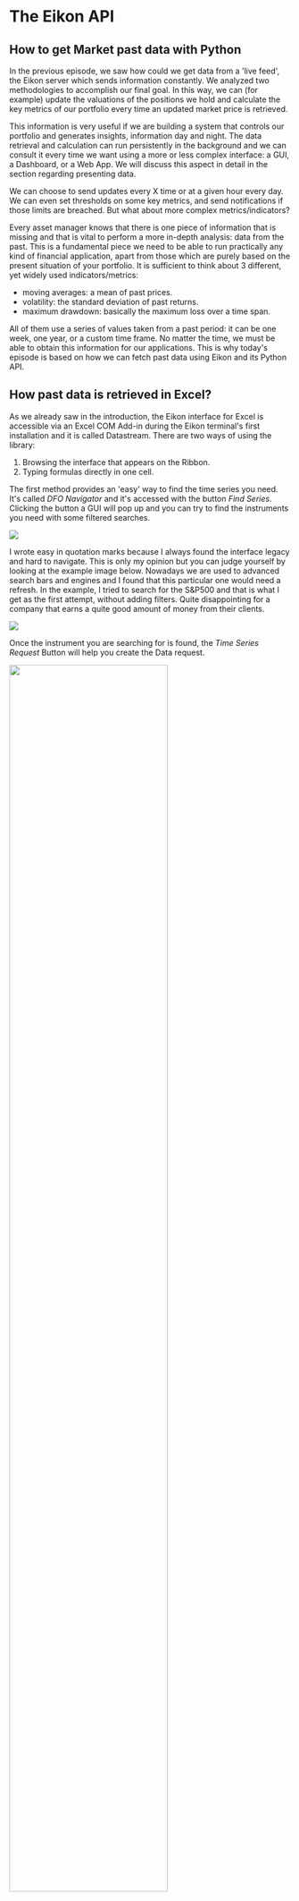 # The Eikon API

## How to get Market past data with Python

In the previous episode, we saw how could we get data from a 'live feed', the Eikon server which sends information constantly. We analyzed two methodologies to accomplish our final goal. In this way, we can (for example) update the valuations of the positions we hold and calculate the key metrics of our portfolio every time an updated market price is retrieved. 

This information is very useful if we are building a system that controls our portfolio and generates insights, information day and night. The data retrieval and calculation can run persistently in the background and we can consult it every time we want using a more or less complex interface: a GUI, a Dashboard, or a Web App. We will discuss this aspect in detail in the section regarding presenting data.

We can choose to send updates every X time or at a given hour every day. We can even set thresholds on some key metrics, and send notifications if those limits are breached. But what about more complex metrics/indicators? 

Every asset manager knows that there is one piece of information that is missing and that is vital to perform a more in-depth analysis: data from the past. This is a fundamental piece we need to be able to run practically any kind of financial application, apart from those which are purely based on the present situation of your portfolio. It is sufficient to think about 3 different, yet widely used indicators/metrics:

- moving averages: a mean of past prices.
- volatility: the standard deviation of past returns.
- maximum drawdown: basically the maximum loss over a time span.

All of them use a series of values taken from a past period: it can be one week, one year, or a custom time frame. No matter the time, we must be able to obtain this information for our applications. This is why today's episode is based on how we can fetch past data using Eikon and its Python API.

## How past data is retrieved in Excel?

As we already saw in the introduction, the Eikon interface for Excel is accessible via an Excel COM Add-in during the Eikon terminal's first installation and it is called Datastream. There are two ways of using the library:

1. Browsing the interface that appears on the Ribbon.
2. Typing formulas directly in one cell.

The first method provides an 'easy' way to find the time series you need. It's called _DFO Navigator_ and it's accessed with the button _Find Series_. Clicking the button a GUI will pop up and you can try to find the instruments you need with some filtered searches.

<img src="images/DSButtons.png">

I wrote easy in quotation marks because I always found the interface legacy and hard to navigate. This is only my opinion but you can judge yourself by looking at the example image below. Nowadays we are used to advanced search bars and engines and I found that this particular one would need a refresh. In the example, I tried to search for the S&P500 and that is what I get as the first attempt, without adding filters. Quite disappointing for a company that earns a quite good amount of money from their clients.

<img src="images/DFO_Navigator.png">

Once the instrument you are searching for is found, the _Time Series Request_ Button will help you create the Data request.

<img src="images/DS_TSRequest.png" width="75%">

You can directly type the code in the corresponding field or search for it. You can easily customize your request with a lot of options that are accessed directly on the panel, and this is a very nice feature. 

The result is dumped on the excel spreadsheet in the first column. If you submit more requests at the same time more columns will be filled with data.

<img src="images/DS_TS.png">

If you pay attention to the image above, you will see that the add-in created a custom formula in the first cell: ```DSGRID```, with all the options that were specified during the manual request. Useless to say that if you know already the formula you can type it in one cell and you will still get your data. 

I will finish this Excel review by noticing just one thing: imagine we need to update the time series of all the S&P500 components: they are 500. How would you do it with this manual interface? Well, I will not answer the question because I would like you to come to the same conclusion as me: Read the next section.

## How to retrieve past data in Python

Let's go to the fun part now. As you probably know now, all the processes seen in the previous section can be replicated using the Python Eikon API in a very similar way to what we saw for getting the live data: using a method of the API called ```get_timeseries```.

Here is the description of the method

### ```get_timeseries```

#### Structure

```get_timeseries(rics, fields='*', start_date=None, end_date=None, interval='daily', count=None, calendar=None, corax=None normalize=False, raw_output=False, debug=False)```

#### Parameters

| Name | Type | Description | 
|----- |----- | ----------- |
|rics | string or list of strings | Single RIC or list of RICs to retrieve historical data for |
|start_date | string or datetime.datetime or datetime.timedelta | Starting date and time of the historical range. The string format is ```%Y-%m-%dT%H:%M:%S```, for example, ```2016-01-20T15:04:05```. ```datetime.timedelta``` is negative number of day relative to ```datetime.now()```. The default is ```datetime.now() + timedelta(-100)```.|
|end_date | string or datetime.datetime or datetime.timedelta.  |End date and time of the historical range. Possible string formats: ```%Y-%m-%d```, for example, ```2017-01-20 %Y-%m-%dT%H:%M:%S```, for example, ```2017-01-20T15:04:05 datetime.timedelta``` is a negative number of days relative to ```datetime.now()```. The default is ```datetime.now()```.|
interval | string | Data interval. Possible values are ```tick```, ```minute```, ```hour```, ```daily```, ```weekly```, ```monthly```, ```quarterly```, ```yearly```. The default is ```daily```. |
fields | string or list of strings | Use this parameter to filter the returned fields set. Available fields: ```TIMESTAMP```, ```VALUE```, ```VOLUME```, ```HIGH```, ```LOW```, ```OPEN```, ```CLOSE```, ```COUNT```. By default, all fields are returned. |
count | int, optional | Maximum number of data points retrieved. |
calendar | string, optional | Possible values: ```native```, ```tradingdays```, ```calendardays```. |
corax | string, optional | Possible values: ```adjusted```, ```unadjusted```. |
normalize | boolean | If set to True, the function returns a normalized data frame with the following columns: ```Date```, ```Security```, ```Field```. If the value of this parameter is ```False```, the returned data frame shape depends on the number of RICs and the number of fields in the response. There are three different shapes: One RIC and many fields, many RICs and one field, many RICs, and many fields. The default is ```False```|
raw_output | boolean | Set this parameter to ```True``` to get the data in JSON format. If set to ```False```, the function returns a data frame whose shape is defined by the ```normalize``` parameter. The default is ```False```. |
debug | bool | When set to ```True```, the JSON request and response are printed. The default is ```False```. |

#### Raises

**Exception**
 
If request fails or if server returns an error.

**ValueError**

If a parameter type or value is wrong.

as you can see there are a couple of possibilities to format the input start and end date. You can use a string or the more convenient python ```datetime``` module. If you don't know the module I would suggest you read the documentation [here](https://docs.python.org/3/library/datetime.html), you will need practically always. Let's say we want the information for last week. Either of the following should work:


```python
from datetime import datetime,timedelta

# using timedelta module is easy to obtain 
# a past date in datetime format
start_datetime = datetime.now() + timedelta(-7)
end_datetime = datetime.now()
print(f"start datetime: {start_datetime}")
print(f"end datetime: {end_datetime}")

# the strftime module is able to convert
# a datime to a string of a custom format
start_string = start_datetime.strftime("%Y-%m-%dT%H:%M:%S") 
end_string = end_datetime.strftime("%Y-%m-%dT%H:%M:%S") 
print(f"start string: {start_string}")
print(f"end string: {end_string}")

```

    start datetime: 2022-02-09 16:25:58.615021
    end datetime: 2022-02-16 16:25:58.615021
    start string: 2022-02-09T16:25:58
    end string: 2022-02-16T16:25:58
    

I used the ```strftime``` method to convert from datetime to convert from ```datetime``` to ```string```. We can now try to retrieve the actual data using those dates. Let's say we want Microsoft and Apple candles (open, close, high, low). The code will be the following:


```python
import eikon

# connect to the eikon api
eikon.set_app_key('your app key here')

# get candle for a couple of instruments
df = eikon.get_timeseries(["MSFT.O","AAPL.O"], 
                        start_date = start_datetime,
                        end_date = end_datetime, 
                        fields = ["OPEN","CLOSE","HIGH","LOW"],
                        interval="daily")

df
```




<div>
<style scoped>
    .dataframe tbody tr th:only-of-type {
        vertical-align: middle;
    }

    .dataframe tbody tr th {
        vertical-align: top;
    }

    .dataframe thead tr th {
        text-align: left;
    }

    .dataframe thead tr:last-of-type th {
        text-align: right;
    }
</style>
<table border="1" class="dataframe">
  <thead>
    <tr>
      <th>Security</th>
      <th colspan="4" halign="left">MSFT.O</th>
      <th colspan="4" halign="left">AAPL.O</th>
    </tr>
    <tr>
      <th>Field</th>
      <th>OPEN</th>
      <th>CLOSE</th>
      <th>HIGH</th>
      <th>LOW</th>
      <th>OPEN</th>
      <th>CLOSE</th>
      <th>HIGH</th>
      <th>LOW</th>
    </tr>
    <tr>
      <th>Date</th>
      <th></th>
      <th></th>
      <th></th>
      <th></th>
      <th></th>
      <th></th>
      <th></th>
      <th></th>
    </tr>
  </thead>
  <tbody>
    <tr>
      <th>2022-02-10</th>
      <td>304.04</td>
      <td>302.38</td>
      <td>309.12</td>
      <td>300.7</td>
      <td>174.14</td>
      <td>172.12</td>
      <td>175.48</td>
      <td>171.55</td>
    </tr>
    <tr>
      <th>2022-02-11</th>
      <td>303.19</td>
      <td>295.04</td>
      <td>304.29</td>
      <td>294.22</td>
      <td>172.33</td>
      <td>168.64</td>
      <td>173.08</td>
      <td>168.04</td>
    </tr>
    <tr>
      <th>2022-02-14</th>
      <td>293.77</td>
      <td>295.0</td>
      <td>296.76</td>
      <td>291.35</td>
      <td>167.37</td>
      <td>168.88</td>
      <td>169.58</td>
      <td>166.56</td>
    </tr>
    <tr>
      <th>2022-02-15</th>
      <td>300.008</td>
      <td>300.47</td>
      <td>300.8</td>
      <td>297.02</td>
      <td>170.97</td>
      <td>172.79</td>
      <td>172.95</td>
      <td>170.25</td>
    </tr>
    <tr>
      <th>2022-02-16</th>
      <td>298.365</td>
      <td>294.475</td>
      <td>298.66</td>
      <td>293.68</td>
      <td>171.85</td>
      <td>170.655</td>
      <td>172.32</td>
      <td>170.05</td>
    </tr>
  </tbody>
</table>
</div>



Two things to notice:
1. it is a multi-index dataframe 
2. the week-end dates are not taken into account

you can access the single dataframes in this way


```python
df["MSFT.O"]
```




<div>
<style scoped>
    .dataframe tbody tr th:only-of-type {
        vertical-align: middle;
    }

    .dataframe tbody tr th {
        vertical-align: top;
    }

    .dataframe thead th {
        text-align: right;
    }
</style>
<table border="1" class="dataframe">
  <thead>
    <tr style="text-align: right;">
      <th>Field</th>
      <th>OPEN</th>
      <th>CLOSE</th>
      <th>HIGH</th>
      <th>LOW</th>
    </tr>
    <tr>
      <th>Date</th>
      <th></th>
      <th></th>
      <th></th>
      <th></th>
    </tr>
  </thead>
  <tbody>
    <tr>
      <th>2022-02-10</th>
      <td>304.04</td>
      <td>302.38</td>
      <td>309.12</td>
      <td>300.7</td>
    </tr>
    <tr>
      <th>2022-02-11</th>
      <td>303.19</td>
      <td>295.04</td>
      <td>304.29</td>
      <td>294.22</td>
    </tr>
    <tr>
      <th>2022-02-14</th>
      <td>293.77</td>
      <td>295.0</td>
      <td>296.76</td>
      <td>291.35</td>
    </tr>
    <tr>
      <th>2022-02-15</th>
      <td>300.008</td>
      <td>300.47</td>
      <td>300.8</td>
      <td>297.02</td>
    </tr>
    <tr>
      <th>2022-02-16</th>
      <td>298.365</td>
      <td>294.475</td>
      <td>298.66</td>
      <td>293.68</td>
    </tr>
  </tbody>
</table>
</div>



Some other parameters may be interesting. For the interval, you can go until ```tick```


```python
# get candle for a couple of instruments
df = eikon.get_timeseries(["MSFT.O"], 
                        start_date = start_datetime,
                        end_date = end_datetime, 
                        interval="tick")
df
```




<div>
<style scoped>
    .dataframe tbody tr th:only-of-type {
        vertical-align: middle;
    }

    .dataframe tbody tr th {
        vertical-align: top;
    }

    .dataframe thead th {
        text-align: right;
    }
</style>
<table border="1" class="dataframe">
  <thead>
    <tr style="text-align: right;">
      <th>MSFT.O</th>
      <th>VALUE</th>
      <th>VOLUME</th>
    </tr>
    <tr>
      <th>Date</th>
      <th></th>
      <th></th>
    </tr>
  </thead>
  <tbody>
    <tr>
      <th>2022-02-16 15:10:35.721</th>
      <td>294.43</td>
      <td>100</td>
    </tr>
    <tr>
      <th>2022-02-16 15:10:35.721</th>
      <td>294.41</td>
      <td>100</td>
    </tr>
    <tr>
      <th>2022-02-16 15:10:35.721</th>
      <td>294.4</td>
      <td>1</td>
    </tr>
    <tr>
      <th>2022-02-16 15:10:35.721</th>
      <td>294.42</td>
      <td>18</td>
    </tr>
    <tr>
      <th>2022-02-16 15:10:35.721</th>
      <td>294.42</td>
      <td>15</td>
    </tr>
    <tr>
      <th>...</th>
      <td>...</td>
      <td>...</td>
    </tr>
    <tr>
      <th>2022-02-16 15:51:12.656</th>
      <td>294.9</td>
      <td>6</td>
    </tr>
    <tr>
      <th>2022-02-16 15:51:12.656</th>
      <td>294.9</td>
      <td>100</td>
    </tr>
    <tr>
      <th>2022-02-16 15:51:12.663</th>
      <td>294.895</td>
      <td>20</td>
    </tr>
    <tr>
      <th>2022-02-16 15:51:12.694</th>
      <td>294.9</td>
      <td>2</td>
    </tr>
    <tr>
      <th>2022-02-16 15:51:12.755</th>
      <td>294.91</td>
      <td>16</td>
    </tr>
  </tbody>
</table>
<p>50000 rows × 2 columns</p>
</div>



For this only the VALUE and VOLUME fields are present. If you try to query for other fields you will have a DataFrame full of NAs. As you can see, you can easily rump it up to a DataFrame with 50000 rows. The query took 2.5 seconds to run!

You can start playing a bit with the parameters and see what changes, just to have a feeling of how it works to retrieve the data. I promise it will be fun! 🤪

For the moment we saw how to retrieve a stream of data and now you also know how to retrieve past data. Well, I think you are super ready to start building your applications. Once you have the data at hand it's already half of the job. Try to calculate something with the DataFrame you have, like total return or volatility, you will see it's very easy and satisfactory. 

But we're not finished yet. I would like to discuss a couple of more advanced features that you can build in Python, for example how to create a Python Class that will do the job of connecting and retrieving data with yet less effort. What to say: stay with the fellowship! 🧙‍♂️ 
